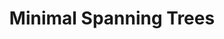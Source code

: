 ---
title: Minimal Spanning Trees
number: 31
time: 2022-04-11 12:00
location: Graham Hall 210
notes: "assets/lectures/lecture31.pdf"
notes_source: "assets/lectures/lecture31.tex"
quiz: https://forms.gle/fjgQUjeN7hBg3Xj89
slides_pdf: https://drive.google.com/file/d/19ZSU_8naopbxw0zrRtYmZHZB9o-OTEzk/view?usp=sharing
slides_ppt: https://docs.google.com/presentation/d/1BsjTDeChPW9FR_CgzrCIQiHwrqyM6JgwdR3kK5kMKoI/edit?usp=sharing
youtube:
recording:
passcode:
textbook: CLRS 23
---
